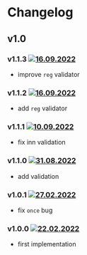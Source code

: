 # Changelog

## v1.0

### v1.1.3 [![16.09.2022](https://img.shields.io/date/1663319502)](https://github.com/cantinc/utils/tree/v1.1.3)

- improve `reg` validator

### v1.1.2 [![16.09.2022](https://img.shields.io/date/1663319084)](https://github.com/cantinc/utils/tree/v1.1.2)

- add `reg` validator

### v1.1.1 [![10.09.2022](https://img.shields.io/date/1662823652)](https://github.com/cantinc/utils/tree/v1.1.1)

- fix inn validation

### v1.1.0 [![31.08.2022](https://img.shields.io/date/1661952279)](https://github.com/cantinc/utils/tree/v1.1.0)

- add validation

### v1.0.1 [![27.02.2022](https://img.shields.io/date/1645962828)](https://github.com/cantinc/utils/tree/v1.0.1)

- fix `once` bug

### v1.0.0 [![22.02.2022](https://img.shields.io/date/1645534218)](https://github.com/cantinc/utils/tree/v1.0.0)

- first implementation
